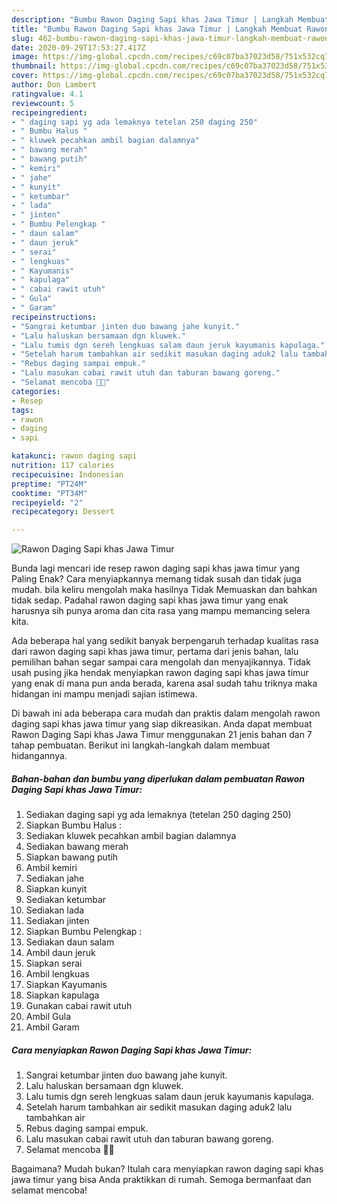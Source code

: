 ```yaml
---
description: "Bumbu Rawon Daging Sapi khas Jawa Timur | Langkah Membuat Rawon Daging Sapi khas Jawa Timur Yang Mudah Dan Praktis"
title: "Bumbu Rawon Daging Sapi khas Jawa Timur | Langkah Membuat Rawon Daging Sapi khas Jawa Timur Yang Mudah Dan Praktis"
slug: 462-bumbu-rawon-daging-sapi-khas-jawa-timur-langkah-membuat-rawon-daging-sapi-khas-jawa-timur-yang-mudah-dan-praktis
date: 2020-09-29T17:53:27.417Z
image: https://img-global.cpcdn.com/recipes/c69c07ba37023d58/751x532cq70/rawon-daging-sapi-khas-jawa-timur-foto-resep-utama.jpg
thumbnail: https://img-global.cpcdn.com/recipes/c69c07ba37023d58/751x532cq70/rawon-daging-sapi-khas-jawa-timur-foto-resep-utama.jpg
cover: https://img-global.cpcdn.com/recipes/c69c07ba37023d58/751x532cq70/rawon-daging-sapi-khas-jawa-timur-foto-resep-utama.jpg
author: Don Lambert
ratingvalue: 4.1
reviewcount: 5
recipeingredient:
- " daging sapi yg ada lemaknya tetelan 250 daging 250"
- " Bumbu Halus "
- " kluwek pecahkan ambil bagian dalamnya"
- " bawang merah"
- " bawang putih"
- " kemiri"
- " jahe"
- " kunyit"
- " ketumbar"
- " lada"
- " jinten"
- " Bumbu Pelengkap "
- " daun salam"
- " daun jeruk"
- " serai"
- " lengkuas"
- " Kayumanis"
- " kapulaga"
- " cabai rawit utuh"
- " Gula"
- " Garam"
recipeinstructions:
- "Sangrai ketumbar jinten duo bawang jahe kunyit."
- "Lalu haluskan bersamaan dgn kluwek."
- "Lalu tumis dgn sereh lengkuas salam daun jeruk kayumanis kapulaga."
- "Setelah harum tambahkan air sedikit masukan daging aduk2 lalu tambahkan air"
- "Rebus daging sampai empuk."
- "Lalu masukan cabai rawit utuh dan taburan bawang goreng."
- "Selamat mencoba 👏👏"
categories:
- Resep
tags:
- rawon
- daging
- sapi

katakunci: rawon daging sapi 
nutrition: 117 calories
recipecuisine: Indonesian
preptime: "PT24M"
cooktime: "PT34M"
recipeyield: "2"
recipecategory: Dessert

---
```



![Rawon Daging Sapi khas Jawa Timur](https://img-global.cpcdn.com/recipes/c69c07ba37023d58/751x532cq70/rawon-daging-sapi-khas-jawa-timur-foto-resep-utama.jpg)

Bunda lagi mencari ide resep rawon daging sapi khas jawa timur yang Paling Enak? Cara menyiapkannya memang tidak susah dan tidak juga mudah. bila keliru mengolah maka hasilnya Tidak Memuaskan dan bahkan tidak sedap. Padahal rawon daging sapi khas jawa timur yang enak harusnya sih punya aroma dan cita rasa yang mampu memancing selera kita.



Ada beberapa hal yang sedikit banyak berpengaruh terhadap kualitas rasa dari rawon daging sapi khas jawa timur, pertama dari jenis bahan, lalu pemilihan bahan segar sampai cara mengolah dan menyajikannya. Tidak usah pusing jika hendak menyiapkan rawon daging sapi khas jawa timur yang enak di mana pun anda berada, karena asal sudah tahu triknya maka hidangan ini mampu menjadi sajian istimewa.


Di bawah ini ada beberapa cara mudah dan praktis dalam mengolah rawon daging sapi khas jawa timur yang siap dikreasikan. Anda dapat membuat Rawon Daging Sapi khas Jawa Timur menggunakan 21 jenis bahan dan 7 tahap pembuatan. Berikut ini langkah-langkah dalam membuat hidangannya.

<!--inarticleads1-->

##### Bahan-bahan dan bumbu yang diperlukan dalam pembuatan Rawon Daging Sapi khas Jawa Timur:

1. Sediakan  daging sapi yg ada lemaknya (tetelan 250 daging 250)
1. Siapkan  Bumbu Halus :
1. Sediakan  kluwek pecahkan ambil bagian dalamnya
1. Sediakan  bawang merah
1. Siapkan  bawang putih
1. Ambil  kemiri
1. Sediakan  jahe
1. Siapkan  kunyit
1. Sediakan  ketumbar
1. Sediakan  lada
1. Sediakan  jinten
1. Siapkan  Bumbu Pelengkap :
1. Sediakan  daun salam
1. Ambil  daun jeruk
1. Siapkan  serai
1. Ambil  lengkuas
1. Siapkan  Kayumanis
1. Siapkan  kapulaga
1. Gunakan  cabai rawit utuh
1. Ambil  Gula
1. Ambil  Garam




<!--inarticleads2-->

##### Cara menyiapkan Rawon Daging Sapi khas Jawa Timur:

1. Sangrai ketumbar jinten duo bawang jahe kunyit.
1. Lalu haluskan bersamaan dgn kluwek.
1. Lalu tumis dgn sereh lengkuas salam daun jeruk kayumanis kapulaga.
1. Setelah harum tambahkan air sedikit masukan daging aduk2 lalu tambahkan air
1. Rebus daging sampai empuk.
1. Lalu masukan cabai rawit utuh dan taburan bawang goreng.
1. Selamat mencoba 👏👏




Bagaimana? Mudah bukan? Itulah cara menyiapkan rawon daging sapi khas jawa timur yang bisa Anda praktikkan di rumah. Semoga bermanfaat dan selamat mencoba!
